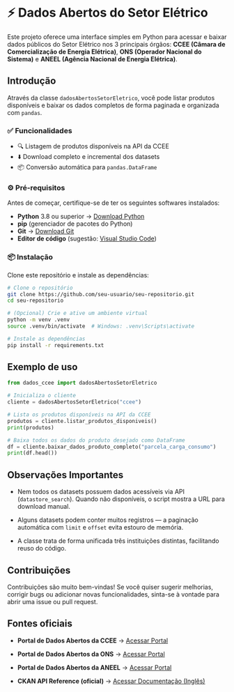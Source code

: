 # ⚡ Dados Abertos do Setor Elétrico 

Este projeto oferece uma interface simples em Python para acessar e baixar dados públicos do Setor Elétrico nos 3 principais órgãos: **CCEE (Câmara de Comercialização de Energia Elétrica)**, **ONS (Operador Nacional do Sistema)** e **ANEEL (Agência Nacional de Energia Elétrica)**.

## Introdução

Através da classe `dadosAbertosSetorEletrico`, você pode listar produtos disponíveis e baixar os dados completos de forma paginada e organizada com `pandas`.

### ✅ Funcionalidades

- 🔍 Listagem de produtos disponíveis na API da CCEE  
- ⬇️ Download completo e incremental dos datasets  
- 📦 Conversão automática para `pandas.DataFrame`

### ⚙️ Pré-requisitos

Antes de começar, certifique-se de ter os seguintes softwares instalados:

- **Python** 3.8 ou superior → [Download Python](https://www.python.org/downloads/)
- **pip** (gerenciador de pacotes do Python)
- **Git** → [Download Git](https://git-scm.com/downloads)
- **Editor de código** (sugestão: [Visual Studio Code](https://code.visualstudio.com/))

### 📦 Instalação

Clone este repositório e instale as dependências:

```bash
# Clone o repositório
git clone https://github.com/seu-usuario/seu-repositorio.git
cd seu-repositorio

# (Opcional) Crie e ative um ambiente virtual
python -m venv .venv
source .venv/bin/activate  # Windows: .venv\Scripts\activate

# Instale as dependências
pip install -r requirements.txt
```

## Exemplo de uso

```python
from dados_ccee import dadosAbertosSetorEletrico

# Inicializa o cliente
cliente = dadosAbertosSetorEletrico("ccee")

# Lista os produtos disponíveis na API da CCEE
produtos = cliente.listar_produtos_disponiveis()
print(produtos)

# Baixa todos os dados do produto desejado como DataFrame
df = cliente.baixar_dados_produto_completo("parcela_carga_consumo")
print(df.head())
```

## Observações Importantes

- Nem todos os datasets possuem dados acessíveis via API (`datastore_search`). Quando não disponíveis, o script mostra a URL para download manual.

- Alguns datasets podem conter muitos registros — a paginação automática com `limit` e `offset` evita estouro de memória.

- A classe trata de forma unificada três instituições distintas, facilitando reuso do código.


## Contribuições

Contribuições são muito bem-vindas!
Se você quiser sugerir melhorias, corrigir bugs ou adicionar novas funcionalidades, sinta-se à vontade para abrir uma issue ou pull request.

## Fontes oficiais

- **Portal de Dados Abertos da CCEE** → [Acessar Portal](https://dadosabertos.ccee.org.br/)

- **Portal de Dados Abertos da ONS** → [Acessar Portal](https://dados.ons.org.br/)

- **Portal de Dados Abertos da ANEEL** → [Acessar Portal](https://dadosabertos.aneel.gov.br/)

- **CKAN API Reference (oficial)** → [Acessar Documentação (Inglês)](https://docs.ckan.org/en/2.11/)




